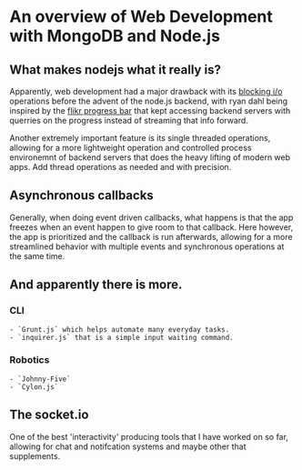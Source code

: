 # An overview of Web Development with MongoDB and Node.js

## What makes nodejs what it really is?

Apparently, web development had a major drawback with its [blocking i/o](https://nodejs.org/en/docs/guides/blocking-vs-non-blocking/) operations before the advent of the node.js backend, with ryan dahl being inspired by the [flikr progress bar](https://www.stoneward.com/blog/2016/06/the-beauty-of-node-js/) that kept accessing backend servers with querries on the progress instead of streaming that info forward.

Another extremely important feature is its single threaded operations, allowing for a more lightweight operation and controlled process environemnt of backend servers that does the heavy lifting of modern web apps. Add thread operations as needed and with precision.

## Asynchronous callbacks

Generally, when doing event driven callbacks, what happens is that the app freezes when an event happen to give room to that callback. Here however, the app is prioritized and the callback is run afterwards, allowing for a more streamlined behavior with multiple events and synchronous operations at the same time.

## And apparently there is more.

### CLI
    - `Grunt.js` which helps automate many everyday tasks.
    - `inquirer.js` that is a simple input waiting command.

### Robotics
    - `Johnny-Five`
    - `Cylon.js`

## The socket.io

One of the best 'interactivity' producing tools that I have worked on so far, allowing for chat and notifcation systems and maybe other  that supplements. 
